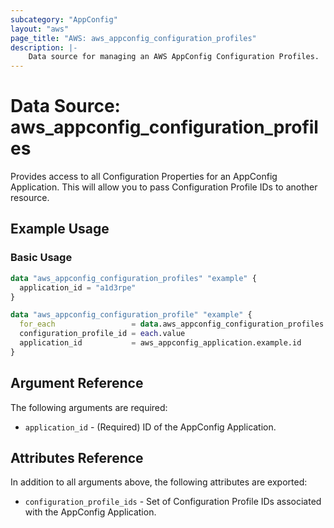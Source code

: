 ```yaml
---
subcategory: "AppConfig"
layout: "aws"
page_title: "AWS: aws_appconfig_configuration_profiles"
description: |-
    Data source for managing an AWS AppConfig Configuration Profiles.
---
```


# Data Source: aws_appconfig_configuration_profiles

Provides access to all Configuration Properties for an AppConfig Application. This will allow you to pass Configuration
Profile IDs to another resource.

## Example Usage

### Basic Usage

```terraform
data "aws_appconfig_configuration_profiles" "example" {
  application_id = "a1d3rpe"
}

data "aws_appconfig_configuration_profile" "example" {
  for_each                 = data.aws_appconfig_configuration_profiles.example.configuration_profile_ids
  configuration_profile_id = each.value
  application_id           = aws_appconfig_application.example.id
}
```

## Argument Reference

The following arguments are required:

* `application_id` - (Required) ID of the AppConfig Application.

## Attributes Reference

In addition to all arguments above, the following attributes are exported:

* `configuration_profile_ids` - Set of Configuration Profile IDs associated with the AppConfig Application.
